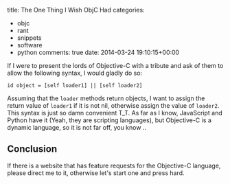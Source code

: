 title: The One Thing I Wish ObjC Had
categories:
- objc
- rant
- snippets
- software
- python
comments: true
date: 2014-03-24 19:10:15+00:00

If I were to present the lords of Objective-C with a tribute and ask of them to allow the following syntax, I would gladly do so:

```objc
id object = [self loader1] || [self loader2]

```

Assuming that the `loader` methods return objects, I want to assign the return value of `loader1` if it is not nil, otherwise assign the value of `loader2`. This syntax is just so damn convenient T_T. As far as I know, JavaScript and Python have it (Yeah, they are scripting languages), but Objective-C is a dynamic language, so it is not far off, you know ..

## Conclusion

If there is a website that has feature requests for the Objective-C language, please direct me to it, otherwise let's start one and press hard.
